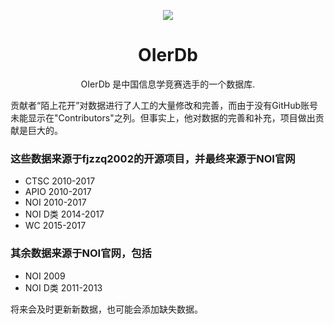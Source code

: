 <p align="center">
<img src="https://github.com/WZKSDN/OIer/raw/master/on_server/logo-white.png" />
</p>

<h1 align="center">OIerDb</h1>

<p align="center">OIerDb 是中国信息学竞赛选手的一个数据库.</p>

贡献者“陌上花开”对数据进行了人工的大量修改和完善，而由于没有GitHub账号未能显示在"Contributors"之列。但事实上，他对数据的完善和补充，项目做出贡献是巨大的。

### 这些数据来源于fjzzq2002的开源项目，并最终来源于NOI官网
- CTSC 2010-2017
- APIO 2010-2017
- NOI 2010-2017
- NOI D类 2014-2017
- WC 2015-2017

### 其余数据来源于NOI官网，包括

- NOI 2009
- NOI D类 2011-2013

将来会及时更新新数据，也可能会添加缺失数据。
